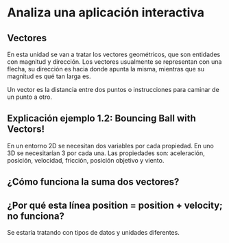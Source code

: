 # Analiza una aplicación interactiva
## Vectores
En esta unidad se van a tratar los vectores geométricos, que son entidades con magnitud y dirección. Los vectores usualmente se representan con una flecha, su dirección es hacia donde apunta la misma, 
mientras que su magnitud es qué tan larga es.

Un vector es la distancia entre dos puntos o instrucciones para caminar de un punto a otro.

## Explicación ejemplo 1.2: Bouncing Ball with Vectors!
En un entorno 2D se necesitan dos variables por cada propiedad. En uno 3D se necesitarían 3 por cada una. Las propiedades son: aceleración, posición, velocidad, fricción, posición objetivo y viento.
## ¿Cómo funciona la suma dos vectores?

## ¿Por qué esta línea position = position + velocity; no funciona?
Se estaría tratando con tipos de datos y unidades diferentes.
